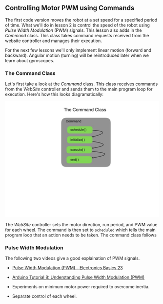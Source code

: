  ## <a name="code"></a>Controlling Motor PWM using Commands
The first code version moves the robot at a set speed for a specified period of time. What we'll do in lesson 2 is control the speed of the robot using <i>Pulse Width Modulation</i> (PWM) signals. This lesson also adds in the <i>Command</i> class.  This class takes command requests received from the website controller and manages their execution.

For the next few lessons we'll only implement linear motion (forward and backward).  Angular motion (turning) will be reintroduced later when we learn about gyroscopes. 

### The Command Class
Let's first take a look at the <i>Command</i> class. This class receives commands from the <i>WebSite</i> controller and sends them to the main program loop for execution.  Here's how this looks diagramatically:

![Robot Model](images/FRCRobot/FRCRobot.002.jpeg)

The <i>WebSite</i> controller sets the motor direction, run period, and PWM value for each wheel.  The command is then set to `scheduled` which tells the main program loop that an action needs to be taken.  The command class follows 

### Pulse Width Modulation

The following two videos give a good explaination of PWM signals.
- [Pulse Width Modulation (PWM) - Electronics Basics 23](https://www.youtube.com/watch?v=GQLED3gmONg)
- [Arduino Tutorial 8: Understanding Pulse Width Modulation (PWM)](https://www.youtube.com/watch?v=YfV-vYT3yfQ)

- Experiments on minimum motor power required to overcome inertia.
- Separate control of each wheel.

